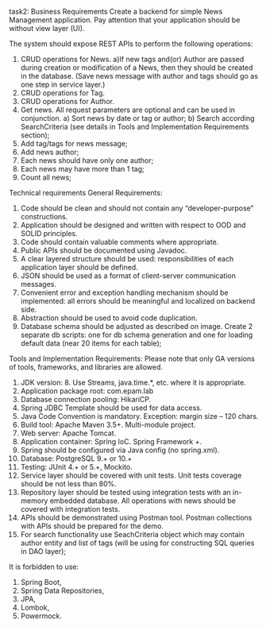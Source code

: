 task2:
Business Requirements
Create a backend for simple News Management application. Pay attention that your application should be without view layer (UI).

The system should expose REST APIs to perform the following operations:

1. CRUD operations for News.
	a)If new tags and(or) Author are passed during creation or modification of a News, then they should be created in the database. (Save news message with author and tags should go as one step in service layer.)
2. CRUD operations for Tag.
3. CRUD operations for Author.
4. Get news. All request parameters are optional and can be used in conjunction.
	a) Sort news by date or tag or author;
	b) Search according SearchCriteria (see details in Tools and Implementation Requirements section);
5. Add tag/tags for news message;
6. Add news author;
7. Each news should have only one author;
8. Each news may have more than 1 tag;
9. Count all news;


Technical requirements
General Requirements:
1. Code should be clean and should not contain any “developer-purpose” constructions.
2. Application should be designed and written with respect to OOD and SOLID principles.
3. Code should contain valuable comments where appropriate.
4. Public APIs should be documented using Javadoc.
5. A clear layered structure should be used: responsibilities of each application layer should be defined.
6. JSON should be used as a format of client-server communication messages.
7. Convenient error and exception handling mechanism should be implemented: all errors should be meaningful and localized on backend side.
8. Abstraction should be used to avoid code duplication.
9. Database schema should be adjusted as described on image. Create 2 separate db scripts: one for db schema generation and one for loading default data (near 20 items for each table);




Tools and Implementation Requirements:
Please note that only GA versions of tools, frameworks, and libraries are allowed.

1. JDK version: 8. Use Streams, java.time.*, etc. where it is appropriate.
2. Application package root: com.epam.lab
3. Database connection pooling: HikariCP.
4. Spring JDBC Template should be used for data access.
5. Java Code Convention is mandatory. Exception: margin size – 120 chars.
6. Build tool: Apache Maven 3.5+. Multi-module project.
7. Web server: Apache Tomcat.
8. Application container: Spring IoC. Spring Framework +.
9. Spring should be configured via Java config (no spring.xml).
10. Database: PostgreSQL 9.+ or 10.+
11. Testing: JUnit 4.+ or 5.+, Mockito.
12. Service layer should be covered with unit tests. Unit tests coverage should be not less than 80%.
13. Repository layer should be tested using integration tests with an in-memory embedded database. All operations with news should be covered with integration tests.
14. APIs should be demonstrated using Postman tool. Postman collections with APIs should be prepared for the demo.
15. For search functionality use SeachCriteria object which may contain author entity and list of tags (will be using for constructing SQL queries in DAO layer);



It is forbidden to use:

1. Spring Boot,
2. Spring Data Repositories,
3. JPA,
4. Lombok,
5. Powermock.
